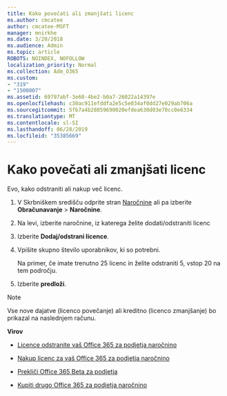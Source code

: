 ```yaml
---
title: Kako povečati ali zmanjšati licenc
ms.author: cmcatee
author: cmcatee-MSFT
manager: mnirkhe
ms.date: 3/20/2018
ms.audience: Admin
ms.topic: article
ROBOTS: NOINDEX, NOFOLLOW
localization_priority: Normal
ms.collection: Adm_O365
ms.custom:
- "319"
- "1500007"
ms.assetid: 69797abf-3e60-4be2-b0a7-26022a14397e
ms.openlocfilehash: c30ac911efddfa2e5c5e034af0dd27e029ab706a
ms.sourcegitcommit: 5fb7a4b28859690020efdea630d03e70cc0e6334
ms.translationtype: MT
ms.contentlocale: sl-SI
ms.lasthandoff: 06/28/2019
ms.locfileid: "35385669"
---
```

# <a name="how-to-add-or-reduce-licenses"></a>Kako povečati ali zmanjšati licenc

Evo, kako odstraniti ali nakup več licenc.
  
1. V Skrbniškem središču odprite stran [Naročnine](https://go.microsoft.com/fwlink/p/?linkid=842054) ali pa izberite **Obračunavanje** \> **Naročnine**.

2. Na levi, izberite naročnine, iz katerega želite dodati/odstraniti licenc

3. Izberite **Dodaj/odstrani licence**.

4. Vpišite skupno število uporabnikov, ki so potrebni.

    Na primer, če imate trenutno 25 licenc in želite odstraniti 5, vstop 20 na tem področju.

5. Izberite **predloži**.

> [!NOTE]
> Vse nove dajatve (licenco povečanje) ali kreditno (licenco zmanjšanje) bo prikazal na naslednjem računu.
  
 **Virov**
  
- [Licence odstranite vaš Office 365 za podjetja naročnino](https://support.office.com/article/9c64d127-e2dd-4ecc-81f5-2f87e5a74803)

- [Nakup licenc za vaš Office 365 za podjetja naročnino](https://support.office.com/article/36081d8d-b3fa-4948-8c34-e217bba825e1)

- [Prekliči Office 365 Beta za podjetja](https://support.office.com/article/b1bc0bef-4608-4601-813a-cdd9f746709a)

- [Kupiti drugo Office 365 za podjetja naročnino](https://support.office.com/article/fab3b86c-3359-4042-8692-5d4dc7550b7c)
